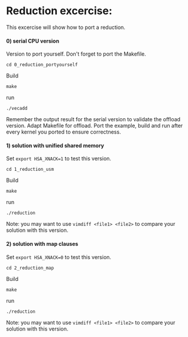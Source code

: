 # Reduction excercise:
This excercise will show how to port a reduction.

#### 0) serial CPU version 
Version to port yourself. Don't forget to port the Makefile.
```
cd 0_reduction_portyourself
```
Build
```  
make
```
run
```
./vecadd
```
Remember the output result for the serial version to validate the offload version.
Adapt Makefile for offload.
Port the example, build and run after every kernel you ported to ensure correctness.

#### 1) solution with unified shared memory
Set 
```export HSA_XNACK=1```
to test this version.
```
cd 1_reduction_usm
```
Build
```  
make
```
run
```
./reduction
```
Note: you may want to use ```vimdiff <file1> <file2>``` to compare your solution with this version.

#### 2) solution with map clauses
Set 
```export HSA_XNACK=0```
to test this version.
```
cd 2_reduction_map
```
Build
```  
make
```
run
```
./reduction
```
Note: you may want to use ```vimdiff <file1> <file2>``` to compare your solution with this version.


